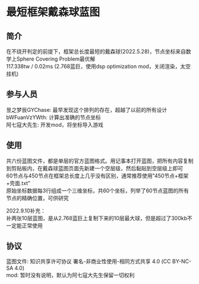 # 最短框架戴森球蓝图

## 简介

在不绕开判定的前提下，框架总长度最短的戴森球(2022.5.28)，节点坐标来自数学上Sphere Covering Problem最优解  
117.338tw / 0.02ms (2.768蓝巨，使用dsp optimization mod，关闭渲染，太空挂机)  

## 参与人员

昱之梦辰GYChase: 最早发现这个排列的存在，超越了以前的所有设计  
bWFuanVzYWth: 计算出准确的节点坐标  
阿七寇大先生: 开发mod，将坐标导入游戏  

## 使用

共六份蓝图文件，都是单层的官方蓝图格式。用记事本打开蓝图，把所有内容复制到剪贴板内，在戴森球蓝图页面先新建一个空层级，然后黏贴到空层级上即可  
60节点与450节点在框架总长度上几乎没有区别，通常推荐使用"450节点+框架+壳面.txt"  
原始坐标数据每3行组成一个三维坐标，共60个坐标，列举了60节点蓝图的所有节点的精确位置，可供研究  

2022.9.10补充：  
补两张10层蓝图，是从2.768蓝巨上复制下来的10层最大球，但是超过了300kb不一定能正常使用  

## 协议

蓝图文件: 知识共享许可协议 署名-非商业性使用-相同方式共享 4.0 (CC BY-NC-SA 4.0)  
mod: 暂时没有说明，默认为阿七寇大先生保留一切权利  
